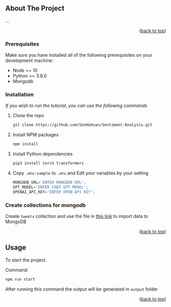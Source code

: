 <!-- ABOUT THE PROJECT -->
## About The Project
...
<p align="right">(<a href="#top">back to top</a>)</p>

### Prerequisites

Make sure you have installed all of the following prerequisites on your development machine:
* Node >= 10
* Python >= 3.8.0
* Mongodb
### Installation

_If you wish to run the tutorial, you can use the following commands_

1. Clone the repo
   ```sh
   git clone https://github.com/SonHaXuan/Sentiment-Analysis.git
   ```
3. Install NPM packages
   ```sh
   npm install
4. Install Python dependencies
   ```sh
   pip3 install torch transformers
   ```
   
5. Copy `.env-sample` to `.env` and Edit your variables by your setting
   ```js
   MONGODB_URL='ENTER MONGODB URL';
   GPT_MODEL='ENTER CHAT GPT MODEL';
   OPENAI_API_KEY='ENTER OPEN API KEY';
   ```
### Create collections for mongodb
Create `tweets` collection and use the file in <a href="https://drive.google.com/file/d/1yIGlgdbvqH9_KLafd1S0bS1RdAR0KhZe/view" target="_blank">this link</a> to import data to MongoDB

<p align="right">(<a href="#top">back to top</a>)</p>


## Usage

To start the project.

Command:

```sh
npm run start
```
After running this command the output will be generated in `output` folder

<p align="right">(<a href="#top">back to top</a>)</p>
